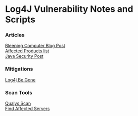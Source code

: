 # Log4J Vulnerability Notes and Scripts

### Articles
[Bleeping Computer Blog Post](https://www.bleepingcomputer.com/news/security/new-zero-day-exploit-for-log4j-java-library-is-an-enterprise-nightmare/) \
[Affected Products list](https://gist.github.com/SwitHak/b66db3a06c2955a9cb71a8718970c592) \
[Java Security Post](https://logging.apache.org/log4j/2.x/security.html)

### Mitigations
[Log4j Be Gone](https://github.com/nccgroup/log4j-jndi-be-gone)

### Scan Tools
[Qualys Scan](https://github.com/Qualys/log4jscanwin) \
[Find Affected Servers](https://github.com/TheTaylorLee/Log4J/blob/master/Invoke-Log4ShellScan.ps1)
